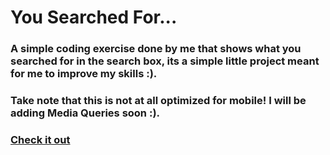 # You Searched For...
### A simple coding exercise done by me that shows what you searched for in the search box, its a simple little project meant for me to improve my skills :).
### Take note that this is not at all optimized for mobile! I will be adding Media Queries soon :).
### [Check it out](https://abhishek7h.github.io/searchedFor)
